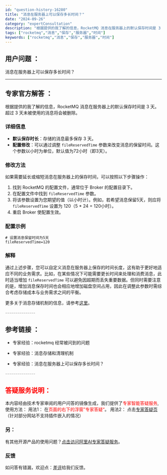 ```yaml
---
id: "question-history-16280"
title: "消息在服务器上可以保存多长时间？"
date: "2024-09-26"
category: "expertConsultation"
description: "根据提供的我了解的信息，RocketMQ 消息在服务器上的默认保存时间是 3 天。超过 3 天未被使用的消息将会被删除。### 详细信息- **默认保存时长**：存储的消息最多保存 3 天。- **配置修改**：可以通过调整 `fileReservedTime` 参数来改变消息的保留时间。这个参数以"
tags: ["rocketmq","消息","保存","服务器","时间"]
keywords: ["rocketmq","消息","保存","服务器","时间"]
---
```


## 用户问题 ： 
 消息在服务器上可以保存多长时间？  

---------------
## 专家官方解答 ：

根据提供的我了解的信息，RocketMQ 消息在服务器上的默认保存时间是 3 天。超过 3 天未被使用的消息将会被删除。

### 详细信息
- **默认保存时长**：存储的消息最多保存 3 天。
- **配置修改**：可以通过调整 `fileReservedTime` 参数来改变消息的保留时间。这个参数以小时为单位，默认值为72小时（即3天）。

### 修改方法
如果需要延长或缩短消息在服务器上的保存时间，可以按照以下步骤操作：

1. 找到 RocketMQ 的配置文件，通常位于 Broker 的配置目录下。
2. 在配置文件中找到 `fileReservedTime` 参数。
3. 将该参数设置为您期望的值（以小时计）。例如，若希望消息保留5天，则应将 `fileReservedTime` 设置为 120（5 * 24 = 120小时）。
4. 重启 Broker 使配置生效。

### 配置示例
```properties
# 设置消息保留时间为5天
fileReservedTime=120
```

### 解释
通过上述步骤，您可以自定义消息在服务器上保存的时间长度，这有助于更好地适应不同的业务需求。比如，在某些情况下可能需要更长时间来处理和消费消息，此时适当增加 `fileReservedTime` 可以避免因超期而丢失重要数据。但同时需要注意的是，增加消息保存时间也会相应地增加磁盘空间占用，因此在调整此参数时需综合考虑存储成本与业务需求之间的平衡。

更多关于消息存储机制的信息，请参考[这里](https://rocketmq.apache.org/zh/docs/featureBehavior/11messagestorepolicy)。


<font color="#949494">---------------</font> 


## 参考链接 ：

* 专家经验：rocketmq  经常被问到的问题 
 
 * 专家经验：消息存储和清理机制 
 
 * 专家经验：消息在服务器上可以保存多长时间？ 


 <font color="#949494">---------------</font> 
 


## <font color="#FF0000">答疑服务说明：</font> 

本内容经由技术专家审阅的用户问答的镜像生成，我们提供了<font color="#FF0000">专家智能答疑服务</font>,使用方法：
用法1： 在<font color="#FF0000">页面的右下的浮窗”专家答疑“</font>。
用法2： 点击[专家答疑页](https://answer.opensource.alibaba.com/docs/intro)（针对部分网站不支持插件嵌入的情况）
### 另：


有其他开源产品的使用问题？[点击访问阿里AI专家答疑服务](https://answer.opensource.alibaba.com/docs/intro)。
### 反馈
如问答有错漏，欢迎点：[差评](https://ai.nacos.io/user/feedbackByEnhancerGradePOJOID?enhancerGradePOJOId=17186)给我们反馈。
